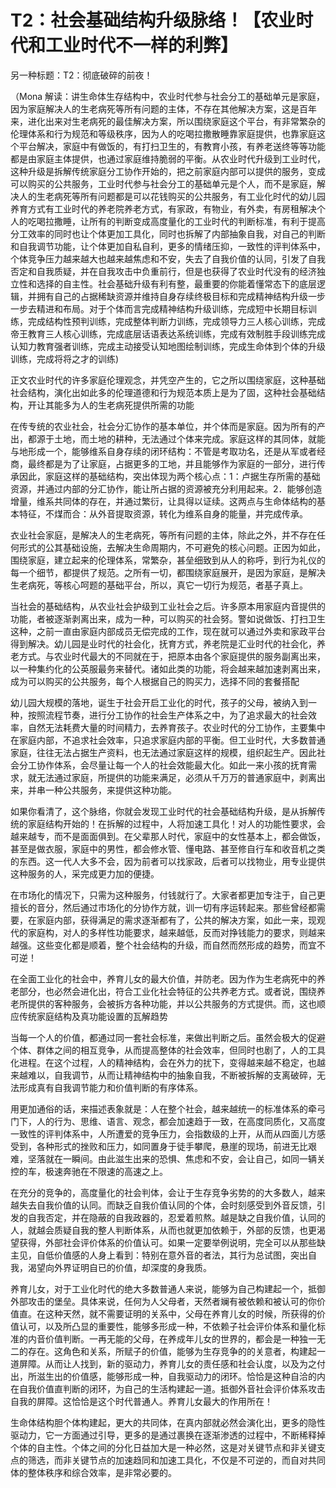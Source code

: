 # T2：社会基础结构升级脉络！【农业时代和工业时代不一样的利弊】

另一种标题：T2：彻底破碎的前夜！

（Mona 解读：讲生命体生存结构中，农业时代参与社会分工的基础单元是家庭，因为家庭解决人的生老病死等所有问题的主体，不存在其他解决方案，这是百年来，进化出来对生老病死的最佳解决方案，所以围绕家庭这个平台，有非常繁杂的伦理体系和行为规范和等级秩序，因为人的吃喝拉撒散睡靠家庭提供，也靠家庭这个平台解决，家庭中有做饭的，有打扫卫生的，有教育小孩，有养老送终等等功能都是由家庭主体提供，也通过家庭维持脆弱的平衡。从农业时代升级到工业时代，这种升级是拆解传统家庭分工协作开始的，把之前家庭内部可以提供的服务，变成可以购买的公共服务，工业时代参与社会分工的基础单元是个人，而不是家庭，解决人的生老病死等所有问题都是可以花钱购买的公共服务，有工业化时代的幼儿园养育方式有工业时代的养老院养老方式，有家政，有物业，有外卖，有房租解决个人的吃喝拉撒睡，让所有的判断变成高度量化的工业时代的判断标准，有利于提高分工效率的同时也让个体更加工具化，同时也拆解了内部抽象自我，对自己的判断和自我调节功能，让个体更加自私自利，更多的情绪压抑，一致性的评判体系中，个体竞争压力越来越大也越来越焦虑和不安，失去了自我价值的认同，引发了自我否定和自我质疑，并在自我攻击中负重前行，但是也获得了农业时代没有的经济独立性和选择的自主性。社会基础升级有利有整，最重要的你能着懂常态下的底层逻辑，并拥有自己的占据稀缺资源并维持自身存续终极目标和完成精神结构升级一步一步去精进和布局。对于个体而言完成精神结构升级训练，完成短中长期目标训练，完成结构性预判训练，完成整体判断力训练，完成领导力三人核心训练，完成帝王教育三人核心训练，完成底层话语表达系统训练，完成有效制胜手段训练完成认知力教育强者训练，完成主动接受认知地图绘制训练，完成生命体到个体的升级训练，完成将将之才的训练)

正文农业时代的许多家庭伦理观念，并凭空产生的，它之所以围绕家庭，这种基础社会结构，演化出如此多的伦理道德和行为规范本质上是为了固，这种社会基础结构，开让其能多为人的生老病死提供所需的功能

在传专统的农业社会，社会分汇协作的基本单位，并个体而是家庭。因为所有的产出，都源于土地，而土地的耕种，无法通过个体来完成。家庭这样的其同体，就能与地形成一个，能够维系自身存续的闭环结构：不管是考取功名，还是从军或者经商，最终都是为了让家庭，占据更多的工地，并且能够作为家庭的一部分，进行传承因此，家庭这样的基础结构，突出体现为两个核心点：1：卢据生存所需的基础资源，并通过内部的分汇协作，能让所占据的资源被充分利用起来。2．能够创造增量，维系共同体的存在，并通过繁衍，让具得以证续。这两点与生命体结构的基本特征，不煤而合：从外音提取资源，转化为维系自身的能量，并完成传承。

衣业社会家庭，是解决人的生老病死，等所有问题的主体，除此之外，并不存在任何形式的公其基础设施，去解决生命周期内，不可避免的核心问题。正因为如此，围绕家庭，建立起来的伦理体系，常繁杂，甚垒细致到从人的称呼，到行为礼仪的每一个细节，都提供了规范。之所有一切，都围绕家庭展开，是因为家庭，是解决生老病死，等核心呵题的基础平台，所以，真它一切行为规范，者基子真上。

当社会的基础结构，从农业社会护级到工业社会之后。许多原本用家庭内音提供的功能，者被逐渐剥离出来，成为一种，可以购买的社会努。警如说做饭、打扫卫生这种，之前一直由家庭内部成员无偿完成的工作，现在就可以通过外卖和家政平台得到解决。幼儿园是业时代的社会化，抚育方式，养老院是汇业时代的社会化，养老方式。与农业时代最大的不同就在于，把原本由各个家庭提供的服务副离出来，以一种集约化的公英服最务来替代。诸如此类的功能，将会越来越加速剥离出来，成为可以购买的公共服务，每个人根据自己的购买力，选择不同的套餐搭配

幼儿园大规模的落地，诞生于社会开启工业化的时代，孩子的父母，被纳入到一种，按照流程节奏，进行分工协作的社会生产体系之中，为了追求最大的社会效率，自然无法耗费大量的时间精力，去养育孩子。农业时代的分工协作，主要集中在家庭内部，不追求社会效率，只追求家庭内部的平衡。但工业时代，大多数普通家庭，往往无法占据生产资料，也无法通过家庭这样的规模，组织起生产。因此社会分工协作体系，会尽量让每一个人的社会效能最大化。如此一来小孩的抚育需求，就无法通过家庭，所提供的功能来满足，必须从千万万的普通家庭中，剥离出来，并串一种公共服务，来提供这种功能。

如果你看清了，这个脉络，你就会发现工业时代的社会基础结构升级，是从拆解传统的家庭结构开始的！在拆解的过程中，人将加速工具化！对人的功能性要求，会越来越专，而不是面面俱到。在父辈那人时代，家庭中的女性基本上，都会做饭，甚至是做衣服，家庭中的男性，都会修水管、懂电路、甚至修自行车和收音机之类的东西。这一代人大多不会，因为前者可以找家政，后者可以找物业，用专业提供这种服务的人，采完成更力加的便捷。

在市场化的情况下，只需为这种服务，付钱就行了。大家者都更加专注于，自己更擅长的音分，然后通过市场化的分协作方就，训一切有序运转起来。那些曾经都需要，在家庭内部，获得满足的需求逐渐都有了，公共的解决方案，如此一来，现观代的家庭构，对人的多样性功能要求，越来越低，反而对挣钱能力的要求，则越来越强。这些变化都是顺着，整个社会结构的升级，而自然而然形成的趋势，而宜不可逆！

在全面工业化的社会中，养育儿女的最大价值，并防老。因为作为生老病死中的养老部分，也必然会进化出，符合工业化社会特征的公共养老方式。或者说，围绕养老所提供的客种服务，会被拆方各种功能，并以公共服务的方式提供。而，这也顺应传统家庭结构及真功能设置的瓦解趋势

当每一个人的价值，都通过同一套社会标准，来做出判断之后。虽然会极大的促避个体、群体之间的相互竞争，从而提高整体的社会效率，但同时也剧了，人的工具化进程。在这个过程，人的精神结构，会在外力的扰下，变得越来越不稳定，也越来越难以，自我调节，从而让精神结构中的抽象自我，不断被拆解的支离破碎，无法形成真有自我调节能力和价值判断的有序体系。

用更加通俗的话，来描述表象就是：人在整个社会，越来越统一的标准体系的牵弓门下，人的行为、思维、语言、观念，都会加速趋于一致，在高度同质化，又高度一致性的评判体系中，人所遭爱的竞争压力，会指数级的上开，从而从四面儿方感受到，各种形式的挫败和压力，如同置身于徒手攀爬，悬崖的现场，前进无比艰难，坚落就在一瞬间。由此滋生出来的恐惧、焦虑和不安，会让自己，如同一辆关控的车，极速奔驰在不限速的高速之上。

在充分的竞争的，高度量化的社会判体，会让于生存竞争劣势的的大多数人，越来越失去自我价值的认同。而缺乏自我价值认同的个体，会时刻感受到外音反馈，引发的自我否定，并在隐蔽的自我政器的，忍爱着煎熬。越是缺之自我价值，认同的人，就越会质疑自我的整人判断体系，从而也就更加依赖于，外部的反馈，也更渴望获得，外部社会评价体系的价值认可。如果一定要举例说明，完全可以从那些缺主见，自低价值感的人身上看到：特别在意外音的者法，其行为总试图，突出自我，渴望向外界证明自已的价值，却深度的身我质。

养育儿女，对于工业化时代的绝大多数普通人来说，能够为自己构建起一个，抵御外部攻击的堡垒。具体来说，任何为人父母者，天然者斓有被依赖和被认可的你价值直。在这种天然，就不需要证明的关系中，父母在养育儿女的时候，所获得的价值认可，以及所凸显的重要性，能够多形成一种，不依赖子社会评价体系和量化标准的内音价值判断。一再无能的父母，在养成年儿女的世界的，都会是一种独一无二的存在。这角色和关系，所赋子的价值，能够为生存竞争的的关意者，构建起一道屏障。从而让人找到，新的驱动力，养育儿女的责任感和社会认度，以及为之付出，所滋生出的价值感，能够形成一种，自我驱动力的闭环。恰恰是这种自洽的内在自我价值直判断的闭环，为自己的生活构建起一道。抵御外音社会评价体系攻击自我的屏障。这恰恰是这个时代普通人。养育儿女最大的作用所在！

生命体结构胆个体构建起，更大的共同体，在真内部就必然会演化出，更多的隐性驱动力，它一方面通过引导，更多的是通过裹换在逐渐渗透的过程中，不断稀释掉个体的自主性。个体之间的分化日益加大是一种必然，这是对关键节点和非关键支点的筛选，而非关键节点的加速趋同和加速工具化，不仅是不可逆的，而自对共同体的整体秩序和综合效率，是非常必要的。